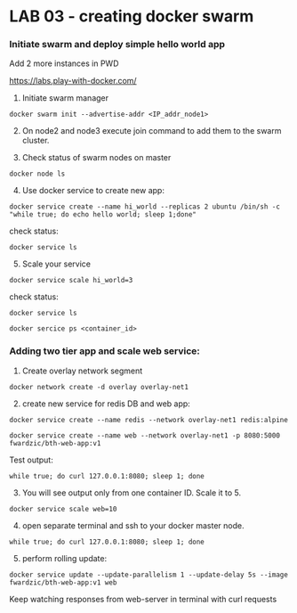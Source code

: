 # LAB 03 - creating docker swarm

### Initiate swarm and deploy simple hello world app

Add 2 more instances in PWD

https://labs.play-with-docker.com/

1. Initiate swarm manager

`docker swarm init --advertise-addr <IP_addr_node1>`

2. On node2 and node3 execute join command to add them to the swarm cluster.

3. Check status of swarm nodes on master

`docker node ls`

4. Use docker service to create new app:

`docker service create --name hi_world --replicas 2 ubuntu /bin/sh -c "while true; do echo hello world; sleep 1;done"`

check status:

`docker service ls`

5. Scale your service

`docker service scale hi_world=3`

check status:

`docker service ls`

`docker sercice ps <container_id>`

### Adding two tier app and scale web service:

1. Create overlay network segment

`docker network create -d overlay overlay-net1`

2. create new service for redis DB and web app:

`docker service create --name redis --network overlay-net1 redis:alpine`
 
`docker service create --name web --network overlay-net1 -p 8080:5000 fwardzic/bth-web-app:v1`

Test output:

`while true; do curl 127.0.0.1:8080; sleep 1; done`

3. You will see output only from one container ID. Scale it to 5.

`docker service scale web=10`

4. open separate terminal and ssh to your docker master node.

`while true; do curl 127.0.0.1:8080; sleep 1; done`

5. perform rolling update:

`docker service update --update-parallelism 1 --update-delay 5s --image fwardzic/bth-web-app:v1 web`

Keep watching responses from web-server in terminal with curl requests